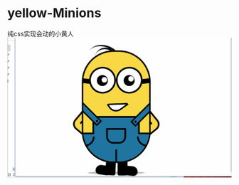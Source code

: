 # yellow-Minions
纯css实现会动的小黄人
![image](https://github.com/huleilw/yellow-Minions/blob/dev/img/yellow-min.gif)
